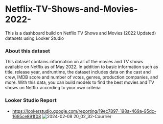 # Netflix-TV-Shows-and-Movies-2022-
This is a dashboard build on Netflix TV Shows and Movies (2022 Updated) datasets using Looker Studio
### About this dataset
This dataset contains information on all of the movies and TV shows available on Netflix as of May 2022. In addition to basic information such as title, release year, andruntime, the dataset includes data on the cast and crew, IMDB score and number of votes, genres, production companies, and more. With this data, you can build models to find the best movies and TV shows on Netflix according to your own criteria

### Looker Studio Report
* https://lookerstudio.google.com/reporting/19ec7897-198a-469a-95dc-1695ce891f08
  ![2024-02-08 20_02_32-Courrier](https://github.com/Kili66/Netflix-TV-Shows-and-Movies-2022-/assets/66678981/9e2fb6b2-5e07-409d-a7fc-d04fd5cd908c)
  
